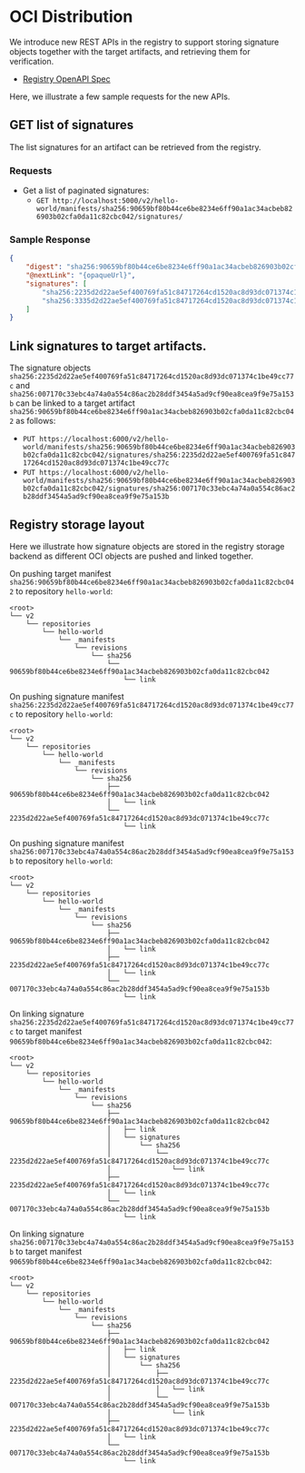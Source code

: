 # OCI Distribution

We introduce new REST APIs in the registry to support storing signature objects together with the target artifacts, and retrieving them for verification.

- [Registry OpenAPI Spec](./spec.yml)

Here, we illustrate a few sample requests for the new APIs.

## GET list of signatures

The list signatures for an artifact can be retrieved from the registry.

### Requests

- Get a list of paginated signatures:
  - `GET http://localhost:5000/v2/hello-world/manifests/sha256:90659bf80b44ce6be8234e6ff90a1ac34acbeb826903b02cfa0da11c82cbc042/signatures/`

### Sample Response

```json
{
    "digest": "sha256:90659bf80b44ce6be8234e6ff90a1ac34acbeb826903b02cfa0da11c82cbc042",
    "@nextLink": "{opaqueUrl}",
    "signatures": [
        "sha256:2235d2d22ae5ef400769fa51c84717264cd1520ac8d93dc071374c1be49cc77c",
        "sha256:3335d2d22ae5ef400769fa51c84717264cd1520ac8d93dc071374c1be49cc88d"
    ]
}
```

## Link signatures to target artifacts.

The signature objects `sha256:2235d2d22ae5ef400769fa51c84717264cd1520ac8d93dc071374c1be49cc77c` and `sha256:007170c33ebc4a74a0a554c86ac2b28ddf3454a5ad9cf90ea8cea9f9e75a153b` can be linked to a target artifact `sha256:90659bf80b44ce6be8234e6ff90a1ac34acbeb826903b02cfa0da11c82cbc042` as follows:

  - `PUT https://localhost:6000/v2/hello-world/manifests/sha256:90659bf80b44ce6be8234e6ff90a1ac34acbeb826903b02cfa0da11c82cbc042/signatures/sha256:2235d2d22ae5ef400769fa51c84717264cd1520ac8d93dc071374c1be49cc77c`
  - `PUT https://localhost:6000/v2/hello-world/manifests/sha256:90659bf80b44ce6be8234e6ff90a1ac34acbeb826903b02cfa0da11c82cbc042/signatures/sha256:007170c33ebc4a74a0a554c86ac2b28ddf3454a5ad9cf90ea8cea9f9e75a153b`

## Registry storage layout

Here we illustrate how signature objects are stored in the registry storage backend as different OCI objects are pushed and linked together.

On pushing target manifest `sha256:90659bf80b44ce6be8234e6ff90a1ac34acbeb826903b02cfa0da11c82cbc042` to repository `hello-world`:

```
<root>
└── v2
    └── repositories
        └── hello-world
            └── _manifests
                └── revisions
                    └── sha256
                        └── 90659bf80b44ce6be8234e6ff90a1ac34acbeb826903b02cfa0da11c82cbc042
                            └── link
```

On pushing signature manifest `sha256:2235d2d22ae5ef400769fa51c84717264cd1520ac8d93dc071374c1be49cc77c` to repository `hello-world`:

```
<root>
└── v2
    └── repositories
        └── hello-world
            └── _manifests
                └── revisions
                    └── sha256
                        ├── 90659bf80b44ce6be8234e6ff90a1ac34acbeb826903b02cfa0da11c82cbc042
                        │   └── link
                        └── 2235d2d22ae5ef400769fa51c84717264cd1520ac8d93dc071374c1be49cc77c
                            └── link
```

On pushing signature manifest `sha256:007170c33ebc4a74a0a554c86ac2b28ddf3454a5ad9cf90ea8cea9f9e75a153b` to repository `hello-world`:

```
<root>
└── v2
    └── repositories
        └── hello-world
            └── _manifests
                └── revisions
                    └── sha256
                        ├── 90659bf80b44ce6be8234e6ff90a1ac34acbeb826903b02cfa0da11c82cbc042
                        │   └── link
                        ├── 2235d2d22ae5ef400769fa51c84717264cd1520ac8d93dc071374c1be49cc77c
                        │   └── link
                        └── 007170c33ebc4a74a0a554c86ac2b28ddf3454a5ad9cf90ea8cea9f9e75a153b
                            └── link 
```

On linking signature `sha256:2235d2d22ae5ef400769fa51c84717264cd1520ac8d93dc071374c1be49cc77c` to target manifest `90659bf80b44ce6be8234e6ff90a1ac34acbeb826903b02cfa0da11c82cbc042`: 

```
<root>
└── v2
    └── repositories
        └── hello-world
            └── _manifests
                └── revisions
                    └── sha256
                        ├── 90659bf80b44ce6be8234e6ff90a1ac34acbeb826903b02cfa0da11c82cbc042
                        │   ├── link
                        │   └── signatures
                        │       └── sha256
                        │           └── 2235d2d22ae5ef400769fa51c84717264cd1520ac8d93dc071374c1be49cc77c
                        │               └── link
                        ├── 2235d2d22ae5ef400769fa51c84717264cd1520ac8d93dc071374c1be49cc77c
                        │   └── link
                        └── 007170c33ebc4a74a0a554c86ac2b28ddf3454a5ad9cf90ea8cea9f9e75a153b
                            └── link
```

On linking signature `sha256:007170c33ebc4a74a0a554c86ac2b28ddf3454a5ad9cf90ea8cea9f9e75a153b` to target manifest `90659bf80b44ce6be8234e6ff90a1ac34acbeb826903b02cfa0da11c82cbc042`: 

```
<root>
└── v2
    └── repositories
        └── hello-world
            └── _manifests
                └── revisions
                    └── sha256
                        ├── 90659bf80b44ce6be8234e6ff90a1ac34acbeb826903b02cfa0da11c82cbc042
                        │   ├── link
                        │   └── signatures
                        │       └── sha256
                        │           ├── 2235d2d22ae5ef400769fa51c84717264cd1520ac8d93dc071374c1be49cc77c
                        │           │   └── link
                        │           └── 007170c33ebc4a74a0a554c86ac2b28ddf3454a5ad9cf90ea8cea9f9e75a153b
                        │               └── link
                        ├── 2235d2d22ae5ef400769fa51c84717264cd1520ac8d93dc071374c1be49cc77c
                        │   └── link
                        └── 007170c33ebc4a74a0a554c86ac2b28ddf3454a5ad9cf90ea8cea9f9e75a153b
                            └── link 
```
